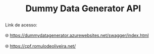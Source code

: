 <h1 align="center">
    <p>Dummy Data Generator API

</p>
</h1>

Link de acesso:<br>
<br>
🌐 https://dummydatagenerator.azurewebsites.net/swagger/index.html
<br>
<br>
🌐 https://cpf.romulodeoliveira.net/
